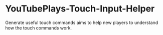 # YouTubePlays-Touch-Input-Helper
Generate useful touch commands aims to help new players to understand how the touch commands work.
